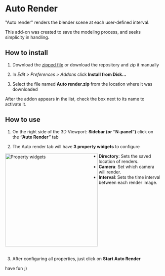 # Auto Render
"Auto render" renders the blender scene at each user-defined interval.

This add-on was created to save the modeling process, and seeks simplicity in handling.

## How to install

1. Download the [zipped file](https://github.com/victorictor/Auto-Render/releases/download/v1.2.4/Auto.Render.zip) or download the repository and zip it manually
   
1. In *Edit > Preferences > Addons* click __Install from Disk...__
   
1. Select the file named __Auto render.zip__ from the location where it was downloaded
   

After the addon appears in the list, check the box next to its name to activate it.

## How to use

1. On the right side of the 3D Viewport: __Sidebar (or “N-panel”)__ click on the __“Auto Render”__ tab
   
1. The Auto render tab will have __3 property widgets__ to configure

<img 
  src="https://github.com/user-attachments/assets/f3d44c1f-95eb-4b06-9fd3-7d1c97ce663b" 
  alt="Property widgets" 
  align="left" 
  width="300"
/>

- **Directory**: Sets the saved location of renders.  
- **Camera**: Set which camera will render.  
- **Interval**: Sets the time interval between each render image.
<br clear="left" />
<br />

3. After configuring all properties, just click on __Start Auto Render__ 

have fun ;)



